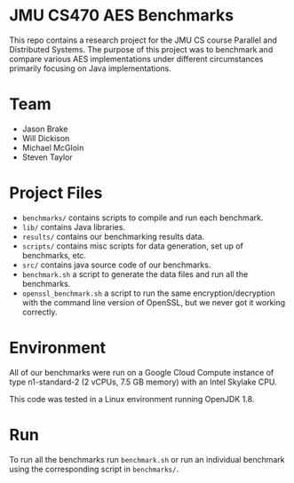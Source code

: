 # JMU CS470 AES Benchmarks
This repo contains a research project for the JMU CS course Parallel and Distributed Systems. The purpose of this project was to benchmark and compare various AES implementations under different circumstances primarily focusing on Java implementations.

# Team
* Jason Brake
* Will Dickison
* Michael McGloin
* Steven Taylor

# Project Files
* `benchmarks/` contains scripts to compile and run each benchmark.
* `lib/` contains Java libraries.
* `results/` contains our benchmarking results data.
* `scripts/` contains misc scripts for data generation, set up of benchmarks, etc.
* `src/` contains java source code of our benchmarks.
* `benchmark.sh` a script to generate the data files and run all the benchmarks.
* `openssl_benchmark.sh` a script to run the same encryption/decryption with the command line version of OpenSSL, but we never got it working correctly.

# Environment
All of our benchmarks were run on a Google Cloud Compute instance of type n1-standard-2 (2 vCPUs, 7.5 GB memory) with an Intel Skylake CPU.

This code was tested in a Linux environment running OpenJDK 1.8.

# Run
To run all the benchmarks run `benchmark.sh` or run an individual benchmark using the corresponding script in `benchmarks/`.
